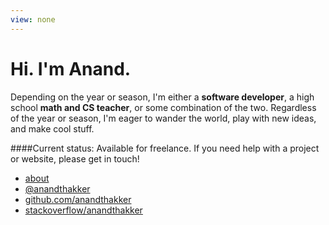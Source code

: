 ```yaml
---
view: none
---
```


# Hi. I'm Anand.

Depending on the year or season, I'm either a **software developer**,
a high school **math and CS teacher**, or some combination of the two.
Regardless of the year or season, I'm eager to wander the world, play
with new ideas, and make cool stuff.

####Current status:
Available for freelance. If you need help with a project
or website, please get in touch!

* [about](/about)
* [@anandthakker](https://twitter.com/anandthakker)
* [github.com/anandthakker](https://github.com/anandthakker)
* [stackoverflow/anandthakker](http://stackoverflow.com/users/2544296/anandthakker)
